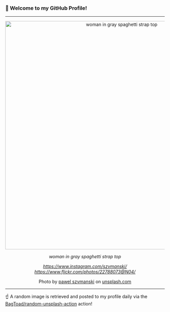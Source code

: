 ### 👋 Welcome to my GitHub Profile!

----

<div align="center">
  <img width="720" src="https://images.unsplash.com/photo-1533737181121-ae845505976e?crop=entropy&cs=tinysrgb&fit=max&fm=jpg&ixid=M3w1NTI0OTR8MHwxfHJhbmRvbXx8fHx8fHx8fDE3MzAwMDk0ODF8&ixlib=rb-4.0.3&q=80&w=1080" alt="woman in gray spaghetti strap top">
  
  <em>woman in gray spaghetti strap top</em>
  
  <em>https://www.instagram.com/szvmanski/
https://www.flickr.com/photos/22788073@N04/</em>
  
  Photo by [pawel szvmanski](https://www.flickr.com/photos/22788073@N04/) on [unsplash.com](https://unsplash.com/)
</div>

----

☝️ A random image is retrieved and posted to my profile daily via the [BagToad/random-unsplash-action](https://github.com/BagToad/random-unsplash-action) action!
